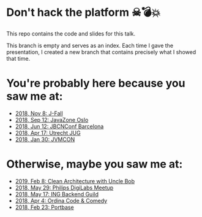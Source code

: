 # Don't hack the platform ☠💣💥️

This repo contains the code and slides for this talk.

This branch is empty and serves as an index. Each time I gave the presentation, I created a new branch that contains precisely what I showed that time.

# You're probably here because you saw me at:

* [2018, Nov 8: J-Fall](https://github.com/jqno/dont-hack-the-platform-talk/tree/2018-11-08-jfall)
* [2018, Sep 12: JavaZone Oslo](https://github.com/jqno/dont-hack-the-platform-talk/tree/2018-09-12-javazone)
* [2018, Jun 12: JBCNConf Barcelona](https://github.com/jqno/dont-hack-the-platform-talk/tree/2018-06-12-jbcnconf)
* [2018, Apr 17: Utrecht JUG](https://github.com/jqno/dont-hack-the-platform-talk/tree/2018-04-17-utrecht-jug)
* [2018, Jan 30: JVMCON](https://github.com/jqno/dont-hack-the-platform-talk/tree/2018-01-30-jvmcon)

# Otherwise, maybe you saw me at:

* [2019, Feb 8: Clean Architecture with Uncle Bob](https://github.com/jqno/dont-hack-the-platform-talk/tree/2019-02-08-uncle-bob-utrecht)
* [2018, May 29: Philips DigiLabs Meetup](http://github.com/jqno/dont-hack-the-platform-talk/tree/2018-05-29-philips)
* [2018, May 17: ING Backend Guild](http://github.com/jqno/dont-hack-the-platform-talk/tree/2018-05-17-ing)
* [2018, Apr 4: Ordina Code & Comedy](https://github.com/jqno/dont-hack-the-platform-talk/tree/2018-04-04-ordina-code-&-comedy)
* [2018, Feb 23: Portbase](https://github.com/jqno/dont-hack-the-platform-talk/tree/2018-02-23-portbase)

